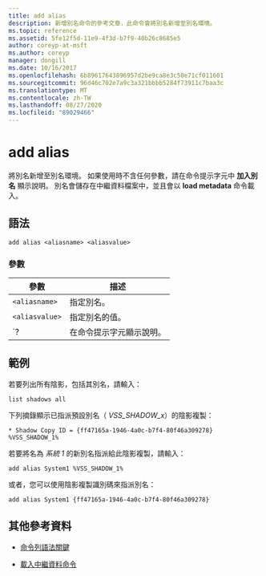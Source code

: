 ```yaml
---
title: add alias
description: 新增別名命令的參考文章，此命令會將別名新增至別名環境。
ms.topic: reference
ms.assetid: 5fe12f5d-11e9-4f3d-b7f9-40b26c8685e5
author: coreyp-at-msft
ms.author: coreyp
manager: dongill
ms.date: 10/16/2017
ms.openlocfilehash: 6b89617643896957d2be9ca8e3c50e71cf011601
ms.sourcegitcommit: 96d46c702e7a9c3a321bbbb5284f73911c7baa3c
ms.translationtype: MT
ms.contentlocale: zh-TW
ms.lasthandoff: 08/27/2020
ms.locfileid: "89029466"
---
```

# <a name="add-alias"></a>add alias

將別名新增至別名環境。 如果使用時不含任何參數，請在命令提示字元中 **加入別名** 顯示說明。 別名會儲存在中繼資料檔案中，並且會以 **load metadata** 命令載入。

## <a name="syntax"></a>語法

```
add alias <aliasname> <aliasvalue>
```

### <a name="parameters"></a>參數

| 參數 | 描述 |
| --------- | ----------- |
| `<aliasname>` | 指定別名。 |
| `<aliasvalue>` | 指定別名的值。 |
| `? | 在命令提示字元顯示說明。 |

## <a name="examples"></a>範例

若要列出所有陰影，包括其別名，請輸入：

```
list shadows all
```

下列摘錄顯示已指派預設別名（ *VSS_SHADOW_x*）的陰影複製：

```
* Shadow Copy ID = {ff47165a-1946-4a0c-b7f4-80f46a309278}
%VSS_SHADOW_1%
```

若要將名為 *系統 1* 的新別名指派給此陰影複製，請輸入：

```
add alias System1 %VSS_SHADOW_1%
```

或者，您可以使用陰影複製識別碼來指派別名：

```
add alias System1 {ff47165a-1946-4a0c-b7f4-80f46a309278}
```

## <a name="additional-references"></a>其他參考資料

- [命令列語法關鍵](command-line-syntax-key.md)

- [載入中繼資料命令](load-metadata.md)
